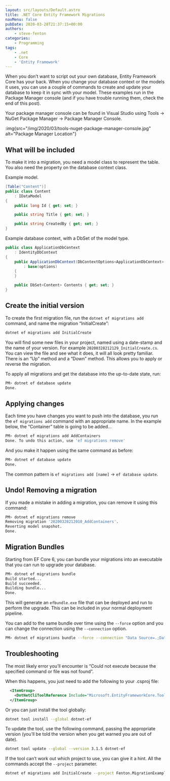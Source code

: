 ```yaml
---
layout: src/layouts/Default.astro
title: .NET Core Entity Framework Migrations
navMenu: false
pubDate: 2020-03-28T21:37:15+00:00
authors:
    - steve-fenton
categories:
    - Programming
tags:
    - .net
    - Core
    - 'Entity Framework'
---
```


When you don’t want to script out your own database, Entity Framework Core has your back. When you change your database context or the models it uses, you can use a couple of commands to create and update your database to keep it in sync with your model. These examples run in the Package Manager console (and if you have trouble running them, check the end of this post).

Your package manager console can be found in Visual Studio using Tools -&gt; NuGet Package Manager -&gt; Package Manager Console.

:img{src="/img/2020/03/tools-nuget-package-manager-console.jpg" alt="Package Manager Location"}

## What will be included

To make it into a migration, you need a model class to represent the table. You also need the property on the database context class.

Example model.

```csharp
[Table("Content")]
public class Content
    : IDataModel
{
    public long Id { get; set; }

    public string Title { get; set; }

    public string CreatedBy { get; set; }
}
```

Example database context, with a DbSet of the model type.

```csharp
public class ApplicationDbContext
    : IdentityDbContext
{
    public ApplicationDbContext(DbContextOptions<ApplicationDbContext> options)
        : base(options)
    {
    }

    public DbSet<Content> Contents { get; set; }
}
```

## Create the initial version

To create the first migration file, run the `dotnet ef migrations add` command, and name the migration “InitialCreate”:

```bash
dotnet ef migrations add InitialCreate
```

You will find some new files in your project, named using a date-stamp and the name of your version. For example `20200328212129_InitialCreate.cs`. You can view the file and see what it does, it will all look pretty familiar. There is an “Up” method and a “Down” method. This allows you to apply or reverse the migration.

To apply all migrations and get the database into the up-to-date state, run:

```bash
PM> dotnet ef database update
Done.
```

## Applying changes

Each time you have changes you want to push into the database, you run the `ef migrations add` command with an appropriate name. In the example below, the “Container” table is going to be added…

```bash
PM> dotnet ef migrations add AddContainers
Done. To undo this action, use 'ef migrations remove'
```

And you make it happen using the same command as before:

```bash
PM> dotnet ef database update
Done.
```

The common pattern is `ef migrations add [name]` -&gt; `ef database update`.

## Undo! Removing a migration

If you made a mistake in adding a migration, you can remove it using this command:

```bash
PM> dotnet ef migrations remove
Removing migration '20200328212010_AddContainers'.
Reverting model snapshot.
Done.
```

## Migration Bundles

Starting from EF Core 6, you can bundle your migrations into an executable that you can run to upgrade your database.

```bash
PM> dotnet ef migrations bundle
Build started...
Build succeeded.
Building bundle...
Done.
```

This will generate an `efbundle.exe` file that can be deployed and run to perform the upgrade. This can be included in your normal deployment pipeline.

You can add to the same bundle over time using the `--force` option and you can change the connection using the `--connection` option.

```bash
PM> dotnet ef migrations bundle --force --connection "Data Source=.;Database=ExampleDatabase"
```

## Troubleshooting

The most likely error you’ll encounter is “Could not execute because the specified command or file was not found”.

When this happens, you just need to add the following to your .csproj file:

```xml
  <ItemGroup>
    <DotNetCliToolReference Include="Microsoft.EntityFrameworkCore.Tools.DotNet" Version="2.0.3" />
  </ItemGroup>
```

Or you can just install the tool globally:

```bash
dotnet tool install --global dotnet-ef
```

To update the tool, use the following command, passing the appropriate version (you’ll be told the version when you get warned you are out of date).

```bash
dotnet tool update --global --version 3.1.5 dotnet-ef
```

If the tool can’t work out which project to use, you can give it a hint. All the commands accept the `--project` parameter.

```bash
dotnet ef migrations add InitialCreate --project Fenton.MigrationExample
```